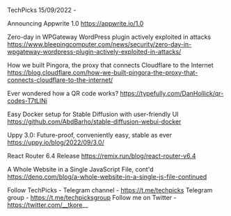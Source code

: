 TechPicks 15/09/2022 -

Announcing Appwrite 1.0
https://appwrite.io/1.0

Zero-day in WPGateway WordPress plugin actively exploited in attacks
https://www.bleepingcomputer.com/news/security/zero-day-in-wpgateway-wordpress-plugin-actively-exploited-in-attacks/

How we built Pingora, the proxy that connects Cloudflare to the Internet
https://blog.cloudflare.com/how-we-built-pingora-the-proxy-that-connects-cloudflare-to-the-internet/

Ever wondered how a QR code works?
https://typefully.com/DanHollick/qr-codes-T7tLlNi

Easy Docker setup for Stable Diffusion with user-friendly UI
https://github.com/AbdBarho/stable-diffusion-webui-docker

Uppy 3.0: Future-proof, conveniently easy, stable as ever
https://uppy.io/blog/2022/09/3.0/

React Router 6.4 Release
https://remix.run/blog/react-router-v6.4

A Whole Website in a Single JavaScript File, cont'd
https://deno.com/blog/a-whole-website-in-a-single-js-file-continued

Follow TechPicks -
Telegram channel - https://t.me/techpicks
Telegram group - https://t.me/techpicksgroup
Follow me on Twitter - https://twitter.com/__tkore__